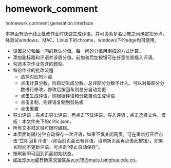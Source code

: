 # homework_comment
homework comment generation interface

本界面有助于线上批改作业时快速生成评语，并可协助多名助教之间确定扣分点。经测试windows、MAC、Linux下的chrome，windows下的edge均可使用。
+ 设置总分和每一问的默认分值。每一问的分值用倒扣的方式计算。
+ 添加副标题和评语并设置分值。前加和后加按钮可在任意位置插入评语。
+ 勾选本次作业包含的题型。
+ 每份作业的批改流程
    - 选择对应的评语
    - 点击计算分数，则自动生成分数。总评部分分数不计入。可以对每部分分数进行修改，修改后按回车则总分自动变更
    - 点击生成评语，则根据评语和分数自动生成评语
    - 点击复制，则评语复制到剪贴板
    - 点击重置
+ 导出评语：先点击导出评语，再点击下载评语。导入评语：点击选择文件。模板：本文件夹下的critic.json。
+ 所有文本框区域可随时编辑。
+ 本页面每隔1分钟自动保存一次评语，如果不慎关闭网页，可在重新打开后点击“立即回复评语”（如当前页面已有评语，请刷新页面再点击此按钮）。如果长时间不更新评语，可点击“停止自动保存”。
+ 按刷新即可回到页面初始状态。
+ 如发现bug或有新需求请联系yuxt16@mails.tsinghua.edu.cn。
